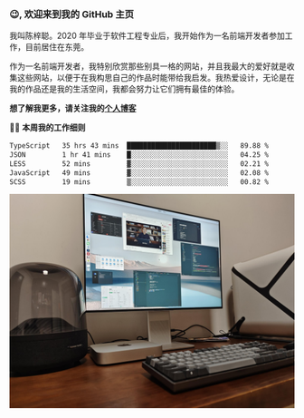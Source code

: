 ### 😉, 欢迎来到我的 GitHub 主页

我叫陈梓聪。2020 年毕业于软件工程专业后，我开始作为一名前端开发者参加工作，目前居住在东莞。

作为一名前端开发者，我特别欣赏那些别具一格的网站，并且我最大的爱好就是收集这些网站，以便于在我构思自己的作品时能带给我启发。我热爱设计，无论是在我的作品还是我的生活空间，我都会努力让它们拥有最佳的体验。

**想了解我更多，请关注我的[个人博客](https://leoku.top)**

🧑‍💻 **本周我的工作细则**
<!--START_SECTION:waka-->
```text
TypeScript   35 hrs 43 mins  ██████████████████████▒░░   89.88 % 
JSON         1 hr 41 mins    █░░░░░░░░░░░░░░░░░░░░░░░░   04.25 % 
LESS         52 mins         ▓░░░░░░░░░░░░░░░░░░░░░░░░   02.21 % 
JavaScript   49 mins         ▓░░░░░░░░░░░░░░░░░░░░░░░░   02.08 % 
SCSS         19 mins         ▒░░░░░░░░░░░░░░░░░░░░░░░░   00.82 % 
```
<!--END_SECTION:waka-->

![desktop](./mine.jpg)
